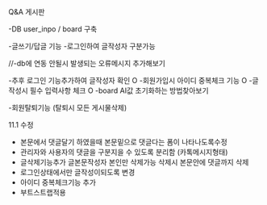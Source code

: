 Q&A 게시판

-DB user_inpo / board 구축

-글쓰기/답글 기능
-로그인하여 글작성자 구분가능

//-db에 연동 안될시 발생되는 오류메시지 추가해보기


-추후 로그인 기능추가하여 글작성자 확인    O
-회원가입시 아이디 중복체크 기능          O
-글작성시 필수 입력사항 체크             O
-board AI값 초기화하는 방법찾아보기

-회원탈퇴기능 (탈퇴시 모든 게시물삭제)

11.1 수정
- 본문에서 댓글달기 하였을때 본문밑으로 댓글다는 폼이 나타나도록수정
- 관리자와 사용자의 댓글을 구분지을 수 있도록 분리함 (카톡메시지형태)
- 글삭제기능추가 글본문작성자 본인만 삭제가능 삭제시 본문안에 댓글까지 삭제
- 로그인상태에서만 글작성이되도록 변경
- 아이디 중복체크기능 추가
- 부트스트랩적용
